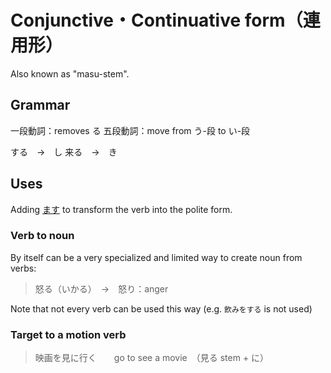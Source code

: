 # Conjunctive・Continuative form（連用形）

Also known as "masu-stem".

## Grammar

一段動詞：removes る
五段動詞：move from う-段 to い-段

する　→　し
来る　→　き

## Uses

Adding [ます](・ます) to transform the verb into the polite form.

### Verb to noun

By itself can be a very specialized and limited way to create noun from verbs:

> 怒る（いかる）　→　怒り：anger

Note that not every verb can be used this way (e.g. `飲みをする` is not used)

### Target to a motion verb

> 映画を見に行く　　go to see a movie　（見る stem + に）
